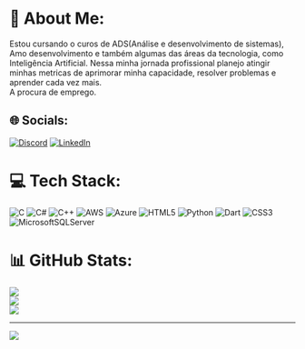 # 💫 About Me:
Estou cursando o curos de ADS(Análise e desenvolvimento de sistemas), Amo desenvolvimento e também algumas das áreas da tecnologia, como Inteligência Artificial. Nessa minha jornada profissional planejo atingir minhas metricas de aprimorar minha capacidade, resolver problemas e aprender cada vez mais.<br>A procura de emprego.


## 🌐 Socials:
[![Discord](https://img.shields.io/badge/Discord-%237289DA.svg?logo=discord&logoColor=white)](https://discord.gg/nillo_) [![LinkedIn](https://img.shields.io/badge/LinkedIn-%230077B5.svg?logo=linkedin&logoColor=white)](https://linkedin.com/in/https://www.linkedin.com/in/gabriel-henrique-cangane-ribeiro/) 

# 💻 Tech Stack:
![C](https://img.shields.io/badge/c-%2300599C.svg?style=for-the-badge&logo=c&logoColor=white) ![C#](https://img.shields.io/badge/c%23-%23239120.svg?style=for-the-badge&logo=csharp&logoColor=white) ![C++](https://img.shields.io/badge/c++-%2300599C.svg?style=for-the-badge&logo=c%2B%2B&logoColor=white) ![AWS](https://img.shields.io/badge/AWS-%23FF9900.svg?style=for-the-badge&logo=amazon-aws&logoColor=white) ![Azure](https://img.shields.io/badge/azure-%230072C6.svg?style=for-the-badge&logo=microsoftazure&logoColor=white) ![HTML5](https://img.shields.io/badge/html5-%23E34F26.svg?style=for-the-badge&logo=html5&logoColor=white) ![Python](https://img.shields.io/badge/python-3670A0?style=for-the-badge&logo=python&logoColor=ffdd54) ![Dart](https://img.shields.io/badge/dart-%230175C2.svg?style=for-the-badge&logo=dart&logoColor=white) ![CSS3](https://img.shields.io/badge/css3-%231572B6.svg?style=for-the-badge&logo=css3&logoColor=white) ![MicrosoftSQLServer](https://img.shields.io/badge/Microsoft%20SQL%20Server-CC2927?style=for-the-badge&logo=microsoft%20sql%20server&logoColor=white)
# 📊 GitHub Stats:
![](https://github-readme-stats.vercel.app/api?username=Gabriel-Henrique-Cangane-Ribeiro&theme=omni&hide_border=false&include_all_commits=false&count_private=false)<br/>
![](https://github-readme-streak-stats.herokuapp.com/?user=Gabriel-Henrique-Cangane-Ribeiro&theme=omni&hide_border=false)<br/>
![](https://github-readme-stats.vercel.app/api/top-langs/?username=Gabriel-Henrique-Cangane-Ribeiro&theme=omni&hide_border=false&include_all_commits=false&count_private=false&layout=compact)

---
[![](https://visitcount.itsvg.in/api?id=Gabriel-Henrique-Cangane-Ribeiro&icon=0&color=0)](https://visitcount.itsvg.in)

<!-- Proudly created with GPRM ( https://gprm.itsvg.in ) -->